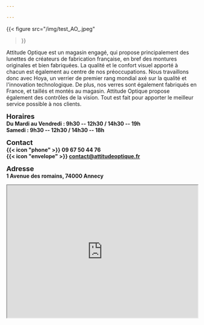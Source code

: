 ```yaml
---

---
```


{{< figure
    src="/img/test_AO_.jpeg"
>}}


Attitude Optique est un magasin engagé, qui propose principalement des lunettes de créateurs de fabrication française, en bref des montures originales et bien fabriquées.
La qualité et le confort visuel apporté à chacun est également au centre de nos préoccupations.
Nous travaillons donc avec Hoya, un verrier de premier rang mondial axé sur la qualité et l'innovation technologique.
De plus, nos verres sont également fabriqués en France, et taillés et montés au magasin.
Attitude Optique propose également des contrôles de la vision.
Tout est fait pour apporter le meilleur service possible à nos clients.


<font size="4">**Horaires**</font>  
**Du Mardi au Vendredi : 9h30 -- 12h30 / 14h30 -- 19h**  
**Samedi : 9h30 -- 12h30 / 14h30 -- 18h**

<font size="4">**Contact**</font>  
**{{< icon "phone" >}} 09 67 50 44 76**  
**{{< icon "envelope" >}} contact@attitudeoptique.fr**

<font size="4">**Adresse**</font>  
**1 Avenue des romains, 74000 Annecy**




<!--
<iframe width="100%" height="350px" frameborder="0" allowfullscreen allow="geolocation" src="//umap.openstreetmap.fr/fr/map/attitude-optique_960461?scaleControl=false&miniMap=false&scrollWheelZoom=false&zoomControl=true&allowEdit=false&moreControl=true&searchControl=null&tilelayersControl=null&embedControl=null&datalayersControl=true&onLoadPanel=undefined&captionBar=false&captionMenus=true"></iframe><p><a href="//umap.openstreetmap.fr/fr/map/attitude-optique_960461?scaleControl=false&miniMap=false&scrollWheelZoom=true&zoomControl=true&allowEdit=false&moreControl=true&searchControl=null&tilelayersControl=null&embedControl=null&datalayersControl=true&onLoadPanel=undefined&captionBar=false&captionMenus=true">Voir en plein écran</a></p>
-->

<iframe src="https://www.google.com/maps/embed?pb=!1m14!1m8!1m3!1d2776.275925118986!2d6.1213774!3d45.9057929!3m2!1i1024!2i768!4f13.1!3m3!1m2!1s0x478b8ff6690b5491%3A0xb266dcb798cabf18!2sAttitude%20Optique!5e0!3m2!1sen!2sfr!4v1679266580237!5m2!1sen!2sfr" width="100%" height="350" style="display: block; margin: 0 auto;" allowfullscreen="" loading="lazy" referrerpolicy="no-referrer-when-downgrade"></iframe>


